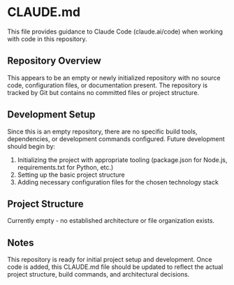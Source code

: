 # CLAUDE.md

This file provides guidance to Claude Code (claude.ai/code) when working with code in this repository.

## Repository Overview

This appears to be an empty or newly initialized repository with no source code, configuration files, or documentation present. The repository is tracked by Git but contains no committed files or project structure.

## Development Setup

Since this is an empty repository, there are no specific build tools, dependencies, or development commands configured. Future development should begin by:

1. Initializing the project with appropriate tooling (package.json for Node.js, requirements.txt for Python, etc.)
2. Setting up the basic project structure
3. Adding necessary configuration files for the chosen technology stack

## Project Structure

Currently empty - no established architecture or file organization exists.

## Notes

This repository is ready for initial project setup and development. Once code is added, this CLAUDE.md file should be updated to reflect the actual project structure, build commands, and architectural decisions.